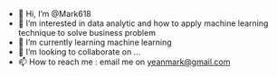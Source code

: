 - 👋 Hi, I’m @Mark618
- 👀 I’m interested in data analytic and how to apply machine learning technique to solve business problem
- 🌱 I’m currently learning machine learning 
- 💞️ I’m looking to collaborate on ...
- 📫 How to reach me : email me on yeanmark@gmail.com

<!---
Mark618/Mark618 is a ✨ special ✨ repository because its `README.md` (this file) appears on your GitHub profile.
You can click the Preview link to take a look at your changes.
--->
